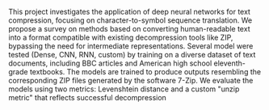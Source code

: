 This project investigates the application of deep neural networks for text compression, focusing on
character-to-symbol sequence translation. We propose a survey on methods based on converting
human-readable text into a format compatible with existing decompression tools like ZIP, bypassing
the need for intermediate representations. Several model were tested (Dense, CNN, RNN, custom) by
training on a diverse dataset of text documents, including BBC articles and American high school
eleventh-grade textbooks. The models are trained to produce outputs resembling the corresponding
ZIP files generated by the software 7-Zip. We evaluate the models using two metrics: Levenshtein
distance and a custom "unzip metric" that reflects successful decompression
